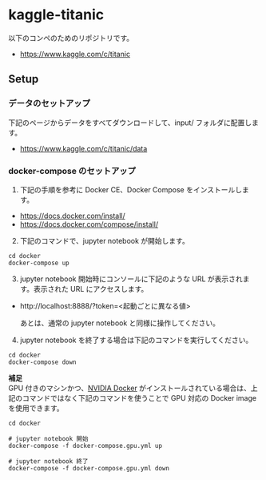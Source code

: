 # kaggle-titanic
以下のコンペのためのリポジトリです。
- https://www.kaggle.com/c/titanic


## Setup

### データのセットアップ
下記のページからデータをすべてダウンロードして、input/ フォルダに配置します。
- https://www.kaggle.com/c/titanic/data

### docker-compose のセットアップ
1. 下記の手順を参考に Docker CE、Docker Compose をインストールします。
- https://docs.docker.com/install/
- https://docs.docker.com/compose/install/

2. 下記のコマンドで、jupyter notebook が開始します。
```shell
cd docker
docker-compose up
```

3. jupyter notebook 開始時にコンソールに下記のような URL が表示されます。表示された URL にアクセスします。
- http://localhost:8888/?token=<起動ごとに異なる値>

    あとは、通常の jupyter notebook と同様に操作してください。

4. jupyter notebook を終了する場合は下記のコマンドを実行してください。
```shell
cd docker
docker-compose down
```


**補足**  
GPU 付きのマシンかつ、[NVIDIA Docker](https://nvidia.github.io/nvidia-docker/) がインストールされている場合は、上記のコマンドではなく下記のコマンドを使うことで GPU 対応の  Docker image を使用できます。

```shell
cd docker

# jupyter notebook 開始
docker-compose -f docker-compose.gpu.yml up

# jupyter notebook 終了
docker-compose -f docker-compose.gpu.yml down
```

